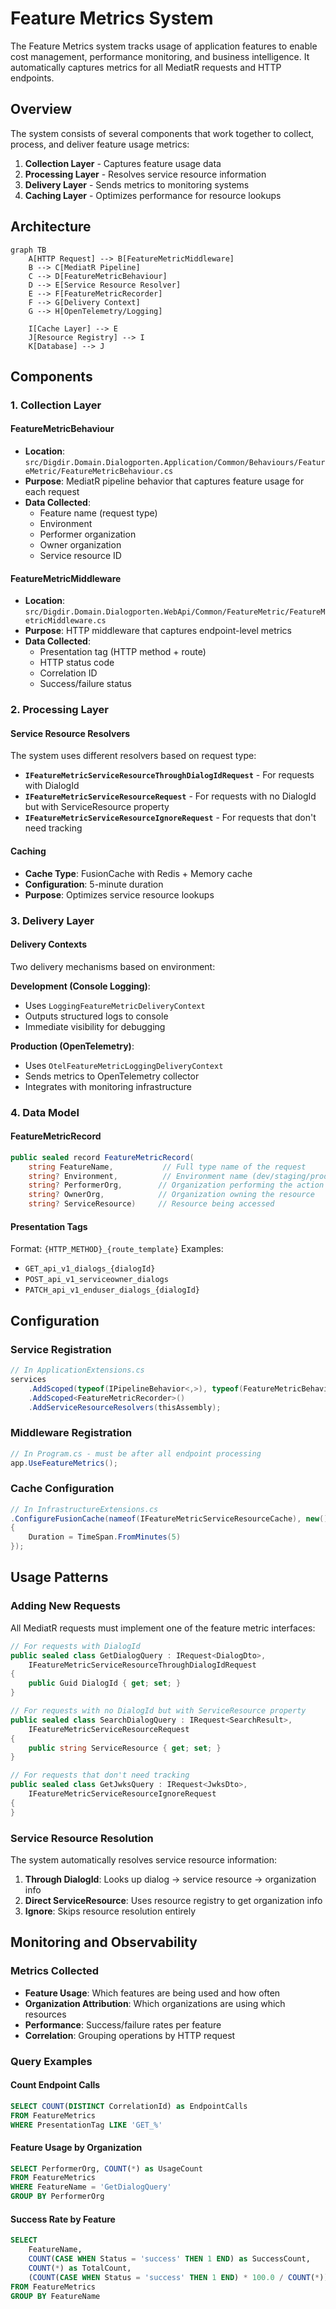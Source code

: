# Feature Metrics System

The Feature Metrics system tracks usage of application features to enable cost management, performance monitoring, and business intelligence. It automatically captures metrics for all MediatR requests and HTTP endpoints.

## Overview

The system consists of several components that work together to collect, process, and deliver feature usage metrics:

1. **Collection Layer** - Captures feature usage data
2. **Processing Layer** - Resolves service resource information
3. **Delivery Layer** - Sends metrics to monitoring systems
4. **Caching Layer** - Optimizes performance for resource lookups

## Architecture

```mermaid
graph TB
    A[HTTP Request] --> B[FeatureMetricMiddleware]
    B --> C[MediatR Pipeline]
    C --> D[FeatureMetricBehaviour]
    D --> E[Service Resource Resolver]
    E --> F[FeatureMetricRecorder]
    F --> G[Delivery Context]
    G --> H[OpenTelemetry/Logging]
    
    I[Cache Layer] --> E
    J[Resource Registry] --> I
    K[Database] --> J
```

## Components

### 1. Collection Layer

#### FeatureMetricBehaviour
- **Location**: `src/Digdir.Domain.Dialogporten.Application/Common/Behaviours/FeatureMetric/FeatureMetricBehaviour.cs`
- **Purpose**: MediatR pipeline behavior that captures feature usage for each request
- **Data Collected**:
  - Feature name (request type)
  - Environment
  - Performer organization
  - Owner organization
  - Service resource ID

#### FeatureMetricMiddleware
- **Location**: `src/Digdir.Domain.Dialogporten.WebApi/Common/FeatureMetric/FeatureMetricMiddleware.cs`
- **Purpose**: HTTP middleware that captures endpoint-level metrics
- **Data Collected**:
  - Presentation tag (HTTP method + route)
  - HTTP status code
  - Correlation ID
  - Success/failure status

### 2. Processing Layer

#### Service Resource Resolvers
The system uses different resolvers based on request type:

- **`IFeatureMetricServiceResourceThroughDialogIdRequest`** - For requests with DialogId
- **`IFeatureMetricServiceResourceRequest`** - For requests with no DialogId but with ServiceResource property
- **`IFeatureMetricServiceResourceIgnoreRequest`** - For requests that don't need tracking

#### Caching
- **Cache Type**: FusionCache with Redis + Memory cache
- **Configuration**: 5-minute duration
- **Purpose**: Optimizes service resource lookups

### 3. Delivery Layer

#### Delivery Contexts
Two delivery mechanisms based on environment:

**Development (Console Logging)**:
- Uses `LoggingFeatureMetricDeliveryContext`
- Outputs structured logs to console
- Immediate visibility for debugging

**Production (OpenTelemetry)**:
- Uses `OtelFeatureMetricLoggingDeliveryContext`
- Sends metrics to OpenTelemetry collector
- Integrates with monitoring infrastructure

### 4. Data Model

#### FeatureMetricRecord
```csharp
public sealed record FeatureMetricRecord(
    string FeatureName,           // Full type name of the request
    string? Environment,          // Environment name (dev/staging/prod)
    string? PerformerOrg,        // Organization performing the action
    string? OwnerOrg,            // Organization owning the resource
    string? ServiceResource)     // Resource being accessed
```

#### Presentation Tags
Format: `{HTTP_METHOD}_{route_template}`
Examples:
- `GET_api_v1_dialogs_{dialogId}`
- `POST_api_v1_serviceowner_dialogs`
- `PATCH_api_v1_enduser_dialogs_{dialogId}`

## Configuration

### Service Registration
```csharp
// In ApplicationExtensions.cs
services
    .AddScoped(typeof(IPipelineBehavior<,>), typeof(FeatureMetricBehaviour<,>))
    .AddScoped<FeatureMetricRecorder>()
    .AddServiceResourceResolvers(thisAssembly);
```

### Middleware Registration
```csharp
// In Program.cs - must be after all endpoint processing
app.UseFeatureMetrics();
```

### Cache Configuration
```csharp
// In InfrastructureExtensions.cs
.ConfigureFusionCache(nameof(IFeatureMetricServiceResourceCache), new()
{
    Duration = TimeSpan.FromMinutes(5)
});
```

## Usage Patterns

### Adding New Requests
All MediatR requests must implement one of the feature metric interfaces:

```csharp
// For requests with DialogId
public sealed class GetDialogQuery : IRequest<DialogDto>, 
    IFeatureMetricServiceResourceThroughDialogIdRequest
{
    public Guid DialogId { get; set; }
}

// For requests with no DialogId but with ServiceResource property
public sealed class SearchDialogQuery : IRequest<SearchResult>, 
    IFeatureMetricServiceResourceRequest
{
    public string ServiceResource { get; set; }
}

// For requests that don't need tracking
public sealed class GetJwksQuery : IRequest<JwksDto>, 
    IFeatureMetricServiceResourceIgnoreRequest
{
}
```

### Service Resource Resolution
The system automatically resolves service resource information:

1. **Through DialogId**: Looks up dialog → service resource → organization info
2. **Direct ServiceResource**: Uses resource registry to get organization info
3. **Ignore**: Skips resource resolution entirely

## Monitoring and Observability

### Metrics Collected
- **Feature Usage**: Which features are being used and how often
- **Organization Attribution**: Which organizations are using which resources
- **Performance**: Success/failure rates per feature
- **Correlation**: Grouping operations by HTTP request

### Query Examples

#### Count Endpoint Calls
```sql
SELECT COUNT(DISTINCT CorrelationId) as EndpointCalls
FROM FeatureMetrics 
WHERE PresentationTag LIKE 'GET_%'
```

#### Feature Usage by Organization
```sql
SELECT PerformerOrg, COUNT(*) as UsageCount
FROM FeatureMetrics 
WHERE FeatureName = 'GetDialogQuery'
GROUP BY PerformerOrg
```

#### Success Rate by Feature
```sql
SELECT 
    FeatureName,
    COUNT(CASE WHEN Status = 'success' THEN 1 END) as SuccessCount,
    COUNT(*) as TotalCount,
    (COUNT(CASE WHEN Status = 'success' THEN 1 END) * 100.0 / COUNT(*)) as SuccessRate
FROM FeatureMetrics 
GROUP BY FeatureName
```
